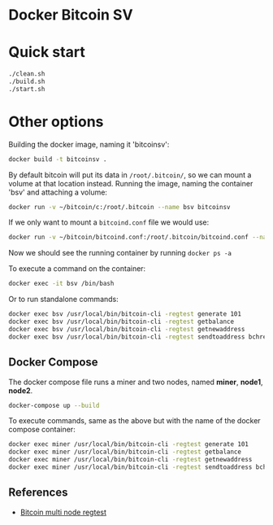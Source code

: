 # Docker Bitcoin SV

# Quick start
```bash
./clean.sh
./build.sh
./start.sh
```

# Other options
Building the docker image, naming it 'bitcoinsv':

```bash
docker build -t bitcoinsv .
```

By default bitcoin will put its data in `/root/.bitcoin/`, so we can mount a volume at that location instead. Running the image, naming the container 'bsv' and attaching a volume:

```bash
docker run -v ~/bitcoin/c:/root/.bitcoin --name bsv bitcoinsv
```

If we only want to mount a `bitcoind.conf` file we would use:

```bash
docker run -v ~/bitcoin/bitcoind.conf:/root/.bitcoin/bitcoind.conf --name bsv bitcoinsv
```

Now we should see the running container by running `docker ps -a`

To execute a command on the container:

```bash
docker exec -it bsv /bin/bash
```

Or to run standalone commands:

```bash
docker exec bsv /usr/local/bin/bitcoin-cli -regtest generate 101
docker exec bsv /usr/local/bin/bitcoin-cli -regtest getbalance
docker exec bsv /usr/local/bin/bitcoin-cli -regtest getnewaddress
docker exec bsv /usr/local/bin/bitcoin-cli -regtest sendtoaddress bchreg:qzyta9j7ntpceqf0cw8valn9u499xk60vctqt2j3pv 10.00
```

## Docker Compose

The docker compose file runs a miner and two nodes, named **miner**, **node1**, **node2**.

```bash
docker-compose up --build
```

To execute commands, same as the above but with the name of the docker compose container:

```bash
docker exec miner /usr/local/bin/bitcoin-cli -regtest generate 101
docker exec miner /usr/local/bin/bitcoin-cli -regtest getbalance
docker exec miner /usr/local/bin/bitcoin-cli -regtest getnewaddress
docker exec miner /usr/local/bin/bitcoin-cli -regtest sendtoaddress bchreg:qzyta9j7ntpceqf0cw8valn9u499xk60vctqt2j3pv 10.00
```

## References

- [Bitcoin multi node regtest](https://github.com/FreekPaans/bitcoin-multi-node-regtest)
